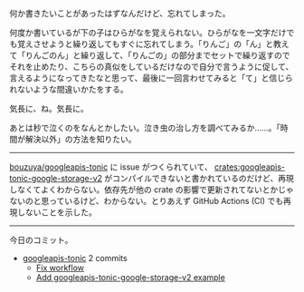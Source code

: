 何か書きたいことがあったはずなんだけど、忘れてしまった。

何度か書いているが下の子はひらがなを覚えられない。ひらがなを一文字だけでも覚えさせようと繰り返してもすぐに忘れてしまう。「りんご」の「ん」と教えて「りんごのん」と繰り返して、「りんごの」の部分までセットで繰り返すのでそれを止めたり、こちらの真似をしているだけなので自分で言うように促して、言えるようになってきたなと思って、最後に一回言わせてみると「て」と信じられないような間違いかたをする。

気長に、ね。気長に。

あとは秒で泣くのをなんとかしたい。泣き虫の治し方を調べてみるか……。「時間が解決以外」の方法を知りたい。

---

[bouzuya/googleapis-tonic] に issue がつくられていて、 [crates:googleapis-tonic-google-storage-v2] がコンパイルできないと書かれているのだけど、再現しなくてよくわからない。依存先が他の crate の影響で更新されてないとかじゃないのと思っているけど、わからない。とりあえず GitHub Actions (CI) でも再現しないことを示した。

---

今日のコミット。

- [googleapis-tonic](https://github.com/bouzuya/googleapis-tonic) 2 commits
  - [Fix workflow](https://github.com/bouzuya/googleapis-tonic/commit/588c5688e64f38b9147b45ebd5df8b55ae6154a1)
  - [Add googleapis-tonic-google-storage-v2 example](https://github.com/bouzuya/googleapis-tonic/commit/f4ee677f17e422f5ed8f9c820d985ae16ca2fcfb)

[bouzuya/googleapis-tonic]: https://github.com/bouzuya/googleapis-tonic
[crates:googleapis-tonic-google-storage-v2]: https://crates.io/crates/googleapis-tonic-google-storage-v2
